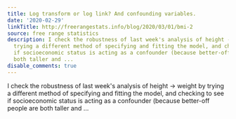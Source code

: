 ```yaml
---
title: Log transform or log link? And confounding variables.
date: '2020-02-29'
linkTitle: http://freerangestats.info/blog/2020/03/01/bmi-2
source: free range statistics
description: I check the robustness of last week's analysis of height -> weight by
  trying a different method of specifying and fitting the model, and checking to see
  if socioeconomic status is acting as a confounder (because better-off people are
  both taller and ...
disable_comments: true
---
```

I check the robustness of last week's analysis of height -> weight by trying a different method of specifying and fitting the model, and checking to see if socioeconomic status is acting as a confounder (because better-off people are both taller and ...